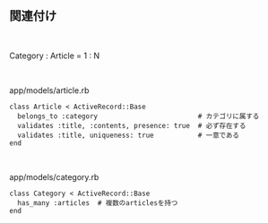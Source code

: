##  関連付け

<br>

Category : Article = 1 : N<br>

<br>

app/models/article.rb

```
class Article < ActiveRecord::Base
  belongs_to :category                         # カテゴリに属する
  validates :title, :contents, presence: true  # 必ず存在する
  validates :title, uniqueness: true           # 一意である
end
```

<br>

app/models/category.rb

```
class Category < ActiveRecord::Base
  has_many :articles  # 複数のarticlesを持つ
end
```
